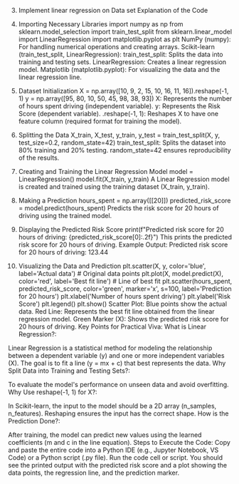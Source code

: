 3. Implement linear regression on Data set
Explanation of the Code

1. Importing Necessary Libraries
import numpy as np
from sklearn.model_selection import train_test_split
from sklearn.linear_model import LinearRegression
import matplotlib.pyplot as plt
NumPy (numpy): For handling numerical operations and creating arrays.
Scikit-learn (train_test_split, LinearRegression):
train_test_split: Splits the data into training and testing sets.
LinearRegression: Creates a linear regression model.
Matplotlib (matplotlib.pyplot): For visualizing the data and the linear regression line.

2. Dataset Initialization
X = np.array([10, 9, 2, 15, 10, 16, 11, 16]).reshape(-1, 1)
y = np.array([95, 80, 10, 50, 45, 98, 38, 93])
X: Represents the number of hours spent driving (independent variable).
y: Represents the Risk Score (dependent variable).
.reshape(-1, 1): Reshapes X to have one feature column (required format for training the model).

3. Splitting the Data
X_train, X_test, y_train, y_test = train_test_split(X, y, test_size=0.2, random_state=42)
train_test_split:
Splits the dataset into 80% training and 20% testing.
random_state=42 ensures reproducibility of the results.

4. Creating and Training the Linear Regression Model
model = LinearRegression()
model.fit(X_train, y_train)
A Linear Regression model is created and trained using the training dataset (X_train, y_train).

5. Making a Prediction
hours_spent = np.array([[20]])
predicted_risk_score = model.predict(hours_spent)
Predicts the risk score for 20 hours of driving using the trained model.

6. Displaying the Predicted Risk Score
print(f"Predicted risk score for 20 hours of driving: {predicted_risk_score[0]:.2f}")
This prints the predicted risk score for 20 hours of driving.
Example Output:
Predicted risk score for 20 hours of driving: 123.44

7. Visualizing the Data and Prediction
plt.scatter(X, y, color='blue', label='Actual data')  # Original data points
plt.plot(X, model.predict(X), color='red', label='Best fit line')  # Line of best fit
plt.scatter(hours_spent, predicted_risk_score, color='green', marker='x', s=100, label='Prediction for 20 hours')
plt.xlabel('Number of hours spent driving')
plt.ylabel('Risk Score')
plt.legend()
plt.show()
Scatter Plot: Blue points show the actual data.
Red Line: Represents the best fit line obtained from the linear regression model.
Green Marker (X): Shows the predicted risk score for 20 hours of driving.
Key Points for Practical Viva:
What is Linear Regression?:

Linear Regression is a statistical method for modeling the relationship between a dependent variable (y) and one or more independent variables (X). The goal is to fit a line (y = mx + c) that best represents the data.
Why Split Data into Training and Testing Sets?:

To evaluate the model's performance on unseen data and avoid overfitting.
Why Use reshape(-1, 1) for X?:

In Scikit-learn, the input to the model should be a 2D array (n_samples, n_features). Reshaping ensures the input has the correct shape.
How is the Prediction Done?:

After training, the model can predict new values using the learned coefficients (m and c in the line equation).
Steps to Execute the Code:
Copy and paste the entire code into a Python IDE (e.g., Jupyter Notebook, VS Code) or a Python script (.py file).
Run the code cell or script.
You should see the printed output with the predicted risk score and a plot showing the data points, the regression line, and the prediction marker.